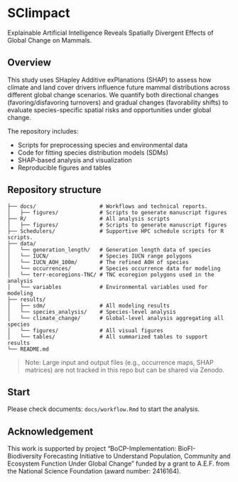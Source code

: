 # SClimpact

Explainable Artificial Intelligence Reveals Spatially Divergent Effects of Global Change on Mammals.

## Overview

This study uses SHapley Additive exPlanations (SHAP) to assess how climate and land cover drivers influence future mammal distributions across different global change scenarios. We quantify both directional changes (favoring/disfavoring turnovers) and gradual changes (favorability shifts) to evaluate species-specific spatial risks and opportunities under global change.

The repository includes:

- Scripts for preprocessing species and environmental data
- Code for fitting species distribution models (SDMs)
- SHAP-based analysis and visualization
- Reproducible figures and tables

## Repository structure

```text
├── docs/                    # Workflows and technical reports.
│   ├── figures/             # Scripts to generate manuscript figures
├── R/                       # All analysis scripts
│   ├── figures/             # Scripts to generate manuscript figures
├── Schedulers/              # Supportive HPC schedule scripts for R scripts.
├── data/
│   └── generation_length/   # Generation length data of species
│   └── IUCN/                # Species IUCN range polygons
│   └── IUCN_AOH_100m/       # The refined AOH of species
│   └── occurrences/         # Species occurrence data for modeling
│   └── terr-ecoregions-TNC/ # TNC ecoregion polygons used in the analysis
│   └── variables            # Environmental variables used for modeling
├── results/
│   ├── sdm/                 # All modeling results
│   └── species_analysis/    # Species-level analysis
│   └── climate_change/      # Global-level analysis aggregating all species
│   └── figures/             # All visual figures
│   └── tables/              # All summarized tables to support results
└── README.md
```

>Note: Large input and output files (e.g., occurrence maps, SHAP matrices) are not tracked in this repo but can be shared via Zenodo.

## Start

Please check documents: `docs/workflow.Rmd` to start the analysis.

## Acknowledgement

This work is supported by project “BoCP-Implementation: BioFI- Biodiversity Forecasting Initiative to Understand Population, Community and Ecosystem Function Under Global Change” funded by a grant to A.E.F. from the National Science Foundation (award number: 2416164).